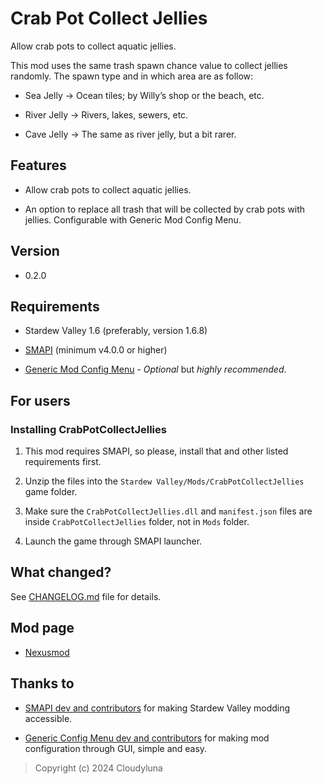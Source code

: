 # Crab Pot Collect Jellies

Allow crab pots to collect aquatic jellies.

This mod uses the same trash spawn chance value to collect jellies
randomly. The spawn type and in which area are as follow:

- Sea Jelly $\longrightarrow$ Ocean tiles; by Willy’s shop or the beach,
  etc.

- River Jelly $\longrightarrow$ Rivers, lakes, sewers, etc.

- Cave Jelly $\longrightarrow$ The same as river jelly, but a bit rarer.

## Features

- Allow crab pots to collect aquatic jellies.

- An option to replace all trash that will be collected by crab pots
  with jellies. Configurable with Generic Mod Config Menu.

## Version

- 0.2.0

## Requirements

- Stardew Valley 1.6 (preferably, version 1.6.8)

- [SMAPI](https://www.nexusmods.com/stardewvalley/mods/2400) (minimum
  v4.0.0 or higher)

- [Generic Mod Config
  Menu](https://www.nexusmods.com/stardewvalley/mods/5098) - *Optional*
  but *highly recommended*.

## For users

### Installing CrabPotCollectJellies

1.  This mod requires SMAPI, so please, install that and other listed
    requirements first.

2.  Unzip the files into the `Stardew Valley/Mods/CrabPotCollectJellies`
    game folder.

3.  Make sure the `CrabPotCollectJellies.dll` and `manifest.json` files
    are inside `CrabPotCollectJellies` folder, not in `Mods` folder.

4.  Launch the game through SMAPI launcher.

## What changed?

See [CHANGELOG.md](CHANGELOG.md) file for details.

## Mod page

- [Nexusmod](https://www.nexusmods.com/stardewvalley/mods/27358)

## Thanks to

- [SMAPI dev and contributors](https://github.com/Pathoschild/SMAPI) for
  making Stardew Valley modding accessible.

- [Generic Config Menu dev and
  contributors](https://www.nexusmods.com/stardewvalley/mods/5098) for
  making mod configuration through GUI, simple and easy.

> Copyright (c) 2024 Cloudyluna
